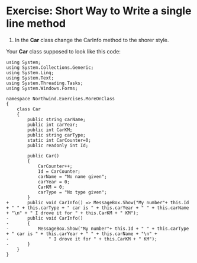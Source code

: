 ﻿# Exercise: Short Way to Write a single line method

1. In the **Car** class change the CarInfo method to the shorer style.

Your **Car** class supposed to look like this code:
```csdiff
using System;
using System.Collections.Generic;
using System.Linq;
using System.Text;
using System.Threading.Tasks;
using System.Windows.Forms;

namespace Northwind.Exercises.MoreOnClass
{
    class Car
    {
        public string carName;
        public int carYear;
        public int CarKM;
        public string carType;
        static int CarCounter=0;
        public readonly int Id;

        public Car()
        {
            CarCounter++;
            Id = CarCounter;
            carName = "No name given";
            carYear = 0;
            CarKM = 0;
            carType = "No type given";
        }
+       public void CarInfo() => MessageBox.Show("My number"+ this.Id + " " + this.carType + " car is " + this.carYear + " " + this.carName + "\n" + " I drove it for " + this.CarKM + " KM");
-       public void CarInfo()
-       {
-           MessageBox.Show("My number"+ this.Id + " " + this.carType + " car is " + this.carYear + " " + this.carName + "\n" +
-               " I drove it for " + this.CarKM + " KM");
-       }
    }
}
```